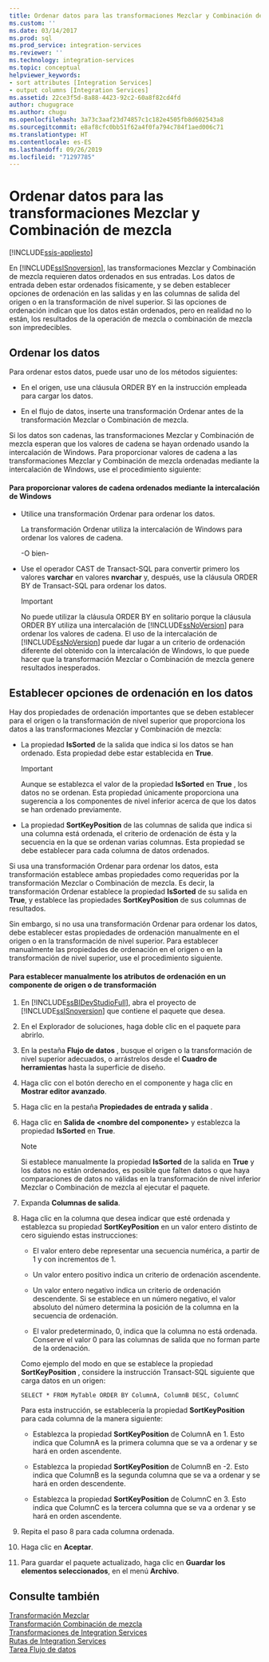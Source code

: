 ```yaml
---
title: Ordenar datos para las transformaciones Mezclar y Combinación de mezcla | Microsoft Docs
ms.custom: ''
ms.date: 03/14/2017
ms.prod: sql
ms.prod_service: integration-services
ms.reviewer: ''
ms.technology: integration-services
ms.topic: conceptual
helpviewer_keywords:
- sort attributes [Integration Services]
- output columns [Integration Services]
ms.assetid: 22ce3f5d-8a88-4423-92c2-60a8f82cd4fd
author: chugugrace
ms.author: chugu
ms.openlocfilehash: 3a73c3aaf23d74857c1c182e4505fb8d602543a8
ms.sourcegitcommit: e8af8cfc0bb51f62a4f0fa794c784f1aed006c71
ms.translationtype: HT
ms.contentlocale: es-ES
ms.lasthandoff: 09/26/2019
ms.locfileid: "71297785"
---
```

# <a name="sort-data-for-the-merge-and-merge-join-transformations"></a>Ordenar datos para las transformaciones Mezclar y Combinación de mezcla

[!INCLUDE[ssis-appliesto](../../../includes/ssis-appliesto-ssvrpluslinux-asdb-asdw-xxx.md)]


  En [!INCLUDE[ssISnoversion](../../../includes/ssisnoversion-md.md)], las transformaciones Mezclar y Combinación de mezcla requieren datos ordenados en sus entradas. Los datos de entrada deben estar ordenados físicamente, y se deben establecer opciones de ordenación en las salidas y en las columnas de salida del origen o en la transformación de nivel superior. Si las opciones de ordenación indican que los datos están ordenados, pero en realidad no lo están, los resultados de la operación de mezcla o combinación de mezcla son impredecibles.  
  
## <a name="sorting-the-data"></a>Ordenar los datos  
 Para ordenar estos datos, puede usar uno de los métodos siguientes:  
  
-   En el origen, use una cláusula ORDER BY en la instrucción empleada para cargar los datos.  
  
-   En el flujo de datos, inserte una transformación Ordenar antes de la transformación Mezclar o Combinación de mezcla.  
  
 Si los datos son cadenas, las transformaciones Mezclar y Combinación de mezcla esperan que los valores de cadena se hayan ordenado usando la intercalación de Windows. Para proporcionar valores de cadena a las transformaciones Mezclar y Combinación de mezcla ordenadas mediante la intercalación de Windows, use el procedimiento siguiente:  
  
#### <a name="to-provide-string-values-that-are-sorted-by-using-windows-collation"></a>Para proporcionar valores de cadena ordenados mediante la intercalación de Windows  
  
-   Utilice una transformación Ordenar para ordenar los datos.  
  
     La transformación Ordenar utiliza la intercalación de Windows para ordenar los valores de cadena.  
  
     -O bien-  
  
-   Use el operador CAST de Transact-SQL para convertir primero los valores **varchar** en valores **nvarchar** y, después, use la cláusula ORDER BY de Transact-SQL para ordenar los datos.  
  
    > [!IMPORTANT]  
    >  No puede utilizar la cláusula ORDER BY en solitario porque la cláusula ORDER BY utiliza una intercalación de [!INCLUDE[ssNoVersion](../../../includes/ssnoversion-md.md)] para ordenar los valores de cadena. El uso de la intercalación de [!INCLUDE[ssNoVersion](../../../includes/ssnoversion-md.md)] puede dar lugar a un criterio de ordenación diferente del obtenido con la intercalación de Windows, lo que puede hacer que la transformación Mezclar o Combinación de mezcla genere resultados inesperados.  
  
## <a name="setting-sort-options-on-the-data"></a>Establecer opciones de ordenación en los datos  
 Hay dos propiedades de ordenación importantes que se deben establecer para el origen o la transformación de nivel superior que proporciona los datos a las transformaciones Mezclar y Combinación de mezcla:  
  
-   La propiedad **IsSorted** de la salida que indica si los datos se han ordenado. Esta propiedad debe estar establecida en **True**.  
  
    > [!IMPORTANT]  
    >  Aunque se establezca el valor de la propiedad **IsSorted** en **True** , los datos no se ordenan. Esta propiedad únicamente proporciona una sugerencia a los componentes de nivel inferior acerca de que los datos se han ordenado previamente.  
  
-   La propiedad **SortKeyPosition** de las columnas de salida que indica si una columna está ordenada, el criterio de ordenación de ésta y la secuencia en la que se ordenan varias columnas. Esta propiedad se debe establecer para cada columna de datos ordenados.  
  
 Si usa una transformación Ordenar para ordenar los datos, esta transformación establece ambas propiedades como requeridas por la transformación Mezclar o Combinación de mezcla. Es decir, la transformación Ordenar establece la propiedad **IsSorted** de su salida en **True**, y establece las propiedades **SortKeyPosition** de sus columnas de resultados.  
  
 Sin embargo, si no usa una transformación Ordenar para ordenar los datos, debe establecer estas propiedades de ordenación manualmente en el origen o en la transformación de nivel superior. Para establecer manualmente las propiedades de ordenación en el origen o en la transformación de nivel superior, use el procedimiento siguiente.  
  
#### <a name="to-manually-set-sort-attributes-on-a-source-or-transformation-component"></a>Para establecer manualmente los atributos de ordenación en un componente de origen o de transformación  
  
1.  En [!INCLUDE[ssBIDevStudioFull](../../../includes/ssbidevstudiofull-md.md)], abra el proyecto de [!INCLUDE[ssISnoversion](../../../includes/ssisnoversion-md.md)] que contiene el paquete que desea.  
  
2.  En el Explorador de soluciones, haga doble clic en el paquete para abrirlo.  
  
3.  En la pestaña **Flujo de datos** , busque el origen o la transformación de nivel superior adecuados, o arrástrelos desde el **Cuadro de herramientas** hasta la superficie de diseño.  
  
4.  Haga clic con el botón derecho en el componente y haga clic en **Mostrar editor avanzado**.  
  
5.  Haga clic en la pestaña **Propiedades de entrada y salida** .  
  
6.  Haga clic en **Salida de \<nombre del componente>** y establezca la propiedad **IsSorted** en **True**.  
  
    > [!NOTE]  
    >  Si establece manualmente la propiedad **IsSorted** de la salida en **True** y los datos no están ordenados, es posible que falten datos o que haya comparaciones de datos no válidas en la transformación de nivel inferior Mezclar o Combinación de mezcla al ejecutar el paquete.  
  
7.  Expanda **Columnas de salida**.  
  
8.  Haga clic en la columna que desea indicar que esté ordenada y establezca su propiedad **SortKeyPosition** en un valor entero distinto de cero siguiendo estas instrucciones:  
  
    -   El valor entero debe representar una secuencia numérica, a partir de 1 y con incrementos de 1.  
  
    -   Un valor entero positivo indica un criterio de ordenación ascendente.  
  
    -   Un valor entero negativo indica un criterio de ordenación descendente. Si se establece en un número negativo, el valor absoluto del número determina la posición de la columna en la secuencia de ordenación.  
  
    -   El valor predeterminado, 0, indica que la columna no está ordenada. Conserve el valor 0 para las columnas de salida que no forman parte de la ordenación.  
  
     Como ejemplo del modo en que se establece la propiedad **SortKeyPosition** , considere la instrucción Transact-SQL siguiente que carga datos en un origen:  
  
     `SELECT * FROM MyTable ORDER BY ColumnA, ColumnB DESC, ColumnC`  
  
     Para esta instrucción, se establecería la propiedad **SortKeyPosition** para cada columna de la manera siguiente:  
  
    -   Establezca la propiedad **SortKeyPosition** de ColumnA en 1. Esto indica que ColumnA es la primera columna que se va a ordenar y se hará en orden ascendente.  
  
    -   Establezca la propiedad **SortKeyPosition** de ColumnB en -2. Esto indica que ColumnB es la segunda columna que se va a ordenar y se hará en orden descendente.  
  
    -   Establezca la propiedad **SortKeyPosition** de ColumnC en 3. Esto indica que ColumnC es la tercera columna que se va a ordenar y se hará en orden ascendente.  
  
9. Repita el paso 8 para cada columna ordenada.  
  
10. Haga clic en **Aceptar**.  
  
11. Para guardar el paquete actualizado, haga clic en **Guardar los elementos seleccionados**, en el menú **Archivo**.  
  
## <a name="see-also"></a>Consulte también  
 [Transformación Mezclar](../../../integration-services/data-flow/transformations/merge-transformation.md)   
 [Transformación Combinación de mezcla](../../../integration-services/data-flow/transformations/merge-join-transformation.md)   
 [Transformaciones de Integration Services](../../../integration-services/data-flow/transformations/integration-services-transformations.md)   
 [Rutas de Integration Services](../../../integration-services/data-flow/integration-services-paths.md)   
 [Tarea Flujo de datos](../../../integration-services/control-flow/data-flow-task.md)  
  
  
